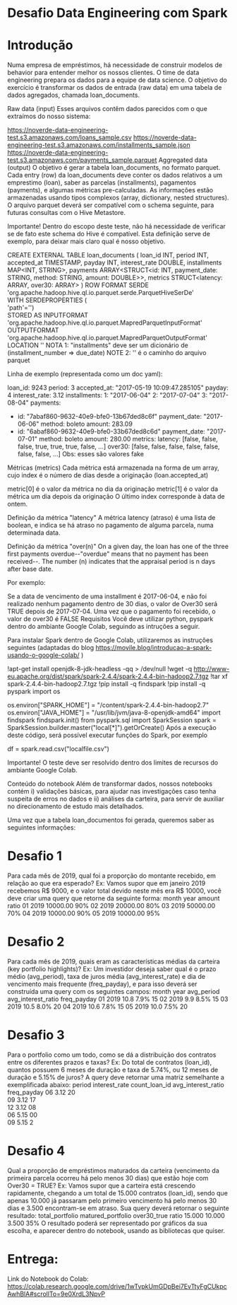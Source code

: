 
# Desafio Data Engineering com Spark

# Introdução

Numa empresa de empréstimos, há necessidade de construir modelos de behavior para entender melhor os nossos clientes. O time de data engineering prepara os dados para a equipe de data science. O objetivo do exercício é transformar os dados de entrada (raw data) em uma tabela de dados agregados, chamada loan_documents.

Raw data (input)
Esses arquivos contêm dados parecidos com o que extraímos do nosso sistema:

https://noverde-data-engineering-test.s3.amazonaws.com/loans_sample.csv
https://noverde-data-engineering-test.s3.amazonaws.com/installments_sample.json
https://noverde-data-engineering-test.s3.amazonaws.com/payments_sample.parquet
Aggregated data (output)
O objetivo é gerar a tabela loan_documents, no formato parquet. Cada entry (row) da loan_documents deve conter os dados relativos a um emprestimo (loan), saber as parcelas (installments), pagamentos (payments), e algumas métricas pre-calculadas. As informações estão armazenadas usando tipos complexos (array, dictionary, nested structures). O arquivo parquet deverá ser compatível com o schema seguinte, para futuras consultas com o Hive Metastore.

Importante! Dentro do escopo deste teste, não há necessidade de verificar se de fato este schema do Hive é compatível. Esta definição serve de exemplo, para deixar mais claro qual é nosso objetivo.

CREATE EXTERNAL TABLE loan_documents (
  loan_id INT,
  period INT,
  accepted_at TIMESTAMP,
  payday INT,
  interest_rate DOUBLE,
  installments MAP<INT, STRING>,
  payments ARRAY<STRUCT<id: INT, payment_date: STRING, method: STRING, amount: DOUBLE>>,
  metrics STRUCT<latency: ARRAY<BOOLEAN>, over30: ARRAY<BOOLEAN>>
)
ROW FORMAT SERDE                                                   
  'org.apache.hadoop.hive.ql.io.parquet.serde.ParquetHiveSerDe'    
WITH SERDEPROPERTIES (                                             
  'path'='<PAQUET FILE PATH>')    
STORED AS INPUTFORMAT                                              
  'org.apache.hadoop.hive.ql.io.parquet.MapredParquetInputFormat'  
OUTPUTFORMAT                                                       
  'org.apache.hadoop.hive.ql.io.parquet.MapredParquetOutputFormat' 
LOCATION '<PAQUET FILE PATH>'
NOTA 1: "installments" deve ser um dicionário de (installment_number => due_date)
NOTE 2: '<PAQUET FILE PATH>' é o caminho do arquivo parquet

Linha de exemplo (representada como um doc yaml):

loan_id: 9243
period: 3
accepted_at: "2017-05-19 10:09:47.285105"
payday: 4
interest_rate: 3.12
installments:
  1: "2017-06-04"
  2: "2017-07-04"
  3: "2017-08-04"
payments:
- id: "7abaf860-9632-40e9-bfe0-13b67ded8c6f"
  payment_date: "2017-06-06"
  method: boleto
  amount: 283.09
- id: "6abaf860-9632-40e9-bfe0-33b67ded8c6d"
  payment_date: "2017-07-01"
  method: boleto
  amount: 280.00
metrics:
  latency: [false, false, false, true, true, true, false, ...]
  over30: [false, false, false, false, false, false, false, ...]
Obs: esses são valores fake

Métricas (metrics)
Cada métrica está armazenada na forma de um array, cujo index é o número de dias desde a originação (loan.accepted_at)

metric[0] é o valor da métrica no dia da originação
metric[1] é o valor da métrica um dia depois da originação
O último index corresponde à data de ontem.

Definição da métrica "latency"
A métrica latency (atraso) é uma lista de boolean, e indica se há atraso no pagamento de alguma parcela, numa determinada data.

Definição da métrica "over(n)"
On a given day, the loan has one of the three first payments overdue--"overdue" means that no payment has been received--. The number (n) indicates that the appraisal period is n days after base date.

Por exemplo:

Se a data de vencimento de uma installment é 2017-06-04, e não foi realizado nenhum pagamento dentro de 30 dias, o valor de Over30 será TRUE depois de 2017-07-04.
Uma vez que o pagamento foi recebido, o valor de over30 é FALSE
Requisitos
Você deve utilizar python, pyspark dentro do ambiante Google Colab, seguindo as intruções a seguir.

Para instalar Spark dentro de Google Colab, utilizaremos as instruções seguintes (adaptadas do blog https://movile.blog/introducao-a-spark-usando-o-google-colab/ )

!apt-get install openjdk-8-jdk-headless -qq > /dev/null
!wget -q http://www-eu.apache.org/dist/spark/spark-2.4.4/spark-2.4.4-bin-hadoop2.7.tgz
!tar xf spark-2.4.4-bin-hadoop2.7.tgz
!pip install -q findspark
!pip install -q pyspark
import os

os.environ["SPARK_HOME"] = "/content/spark-2.4.4-bin-hadoop2.7"
os.environ["JAVA_HOME"] = "/usr/lib/jvm/java-8-openjdk-amd64"
import findspark
findspark.init()
from pyspark.sql import SparkSession
spark = SparkSession.builder.master("local[*]").getOrCreate()
Após a execução deste código, será possível executar funções do Spark, por exemplo

df = spark.read.csv("localfile.csv")

Importante! O teste deve ser resolvido dentro dos limites de recursos do ambiante Google Colab.

Conteúdo do notebook
Além de transformar dados, nossos notebooks contém i) validações básicas, para ajudar nas investigações caso tenha suspeita de erros no dados e ii) análises da carteira, para servir de auxiliar no direcionamento de estudo mais detalhados.

Uma vez que a tabela loan_documentos foi gerada, queremos saber as seguintes informações:

# Desafio 1
Para cada mês de 2019, qual foi a proporção do montante recebido, em relação ao que era esperado? Ex: Vamos supor que em janeiro 2019 recebemos R$ 9000, e o valor total devido neste mês era R$ 10000, você deve criar uma query que retorne da seguinte forma:
month	year	amount	ratio
01	2019	10000.00	90%
02	2019	20000.00	80%
03	2019	50000.00	70%
04	2019	10000.00	90%
05	2019	10000.00	95%

# Desafio 2
Para cada mês de 2019, quais eram as características médias da carteira (key portfolio highlights)? Ex: Um investidor deseja saber qual é o prazo médio (avg_period), taxa de juros média (avg_interest_rate) e dia de vencimento mais frequente (freq_payday), e para isso deverá ser construída uma query com os seguintes campos:
month	year	avg_period	avg_interest_ratio	freq_payday
01	2019	10.8	7.9%	15
02	2019	9.9	8.5%	15
03	2019	10.5	8.0%	20
04	2019	10.6	7.8%	15
05	2019	10.0	7.5%	20

# Desafio 3
Para o portfolio como um todo, como se dá a distribuição dos contratos entre os diferentes prazos e taxas? Ex: Do total de contratos (loan_id), quantos possuem 6 meses de duração e taxa de 5.74%, ou 12 meses de duração e 5.15% de juros? A query deve retornar uma matriz semelhante a exemplificada abaixo:
period	interest_rate	count_loan_id	avg_interest_ratio	freq_payday
06	3.12	20		
09	3.12	17		
12	3.12	08		
06	5.15	00		
09	5.15	2		

# Desafio 4
Qual a proporção de empréstimos maturados da carteira (vencimento da primeira parcela ocorreu há pelo menos 30 dias) que estão hoje com Over30 = TRUE? Ex: Vamos supor que a carteira está crescendo rapidamente, chegando a um total de 15.000 contratos (loan_id), sendo que apenas 10.000 já passaram pelo primeiro vencimento há pelo menos 30 dias e 3.500 encontram-se em atraso. Sua query deverá retornar o seguinte resultado:
total_portfolio	matured_portfolio	over30_true	ratio
15.000	10.000	3.500	35%
O resultado poderá ser representado por gráficos da sua escolha, e aparecer dentro do notebook, usando as bibliotecas que quiser.

# Entrega:

Link do Notebook do Colab:   https://colab.research.google.com/drive/1wTvpkUmGDpBei7EvTtyFgCUkpcAwhBlA#scrollTo=9e0XrdL3NpvP
